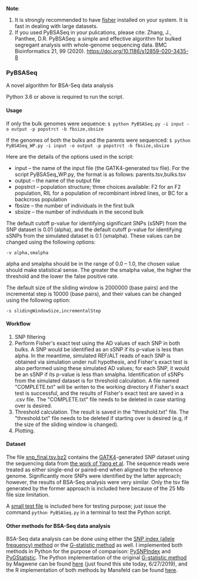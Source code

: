 **Note**: 
1. It is strongly recommended to have [fisher](https://github.com/brentp/fishers_exact_test) installed on your system. It is fast in dealing with large datasets.
2. If you used PyBSASeq in your pulications, please cite: Zhang, J., Panthee, D.R. PyBSASeq: a simple and effective algorithm for bulked segregant analysis with whole-genome sequencing data. BMC Bioinformatics 21, 99 (2020). https://doi.org/10.1186/s12859-020-3435-8

### PyBSASeq
A novel algorithm for BSA-Seq data analysis

Python 3.6 or above is required to run the script. 

#### Usage
If only the bulk genomes were sequence: 
`$ python PyBSASeq.py -i input -o output -p popstrct -b fbsize,sbsize`

If the genomes of both the bulks and the parents were sequenced:
`$ python PyBSASeq_WP.py -i input -o output -p popstrct -b fbsize,sbsize`

Here are the details of the options used in the script:
- input – the name of the input file (the GATK4-generated tsv file). For the script PyBSASeq_WP.py, the format is as follows: parents.tsv,bulks.tsv
- output – the name of the output file
- popstrct – population structure; three choices available: F2 for an F2 population, RIL for a population of recombinant inbred lines, or BC for a backcross population
- fbsize – the number of individuals in the first bulk
- sbsize – the number of individuals in the second bulk

The default cutoff p-value for identifying significant SNPs (sSNP) from the SNP dataset is 0.01 (alpha), and the default cutoff p-value for identifying sSNPs from the simulated dataset is 0.1 (smalpha). These values can be changed using the following options:

`-v alpha,smalpha`

alpha and smalpha should be in the range of 0.0 – 1.0, the chosen value should make statistical sense. The greater the smalpha value, the higher the threshold and the lower the false positive rate.

The default size of the sliding window is 2000000 (base pairs) and the incremental step is 10000 (base pairs), and their values can be changed using the following option:

`-s slidingWindowSize,incrementalStep`

#### Workflow
1. SNP filtering
2. Perform Fisher's exact test using the AD values of each SNP in both bulks. A SNP would be identified as an sSNP if its p-value is less than alpha. In the meantime, simulated REF/ALT reads of each SNP is obtained via simulation under null hypothesis, and Fisher's exact test is also performed using these simulated AD values; for each SNP, it would be an sSNP if its p-value is less than smalpha. Identification of sSNPs from the simulated dataset is for threshold calculation. A file named "COMPLETE.txt" will be writen to the working directory if Fisher's exact test is successful, and the results of Fisher's exact test are saved in a .csv file. The "COMPLETE.txt" file needs to be deleted in case starting over is desired. 
3. Threshold calculation. The result is saved in the "threshold.txt" file. The "threshold.txt" file needs to be deleted if starting over is desired (e.g, if the size of the sliding window is changed).
4. Plotting.

#### Dataset
The file [snp_final.tsv.bz2](https://github.com/dblhlx/PyBSASeq/blob/master/snp_final.tsv.bz2) contains the [GATK4](https://software.broadinstitute.org/gatk/download/)-generated SNP dataset using the sequencing data from [the work of Yang et al](https://www.ncbi.nlm.nih.gov/pubmed/23935868). The sequence reads were treated as either single-end or paired-end when aligned to the reference genome. Significantly more SNPs were identified by the latter approach; however, the results of BSA-Seq analysis were very similar. Only the tsv file generated by the former approach is included here because of the 25 Mb file size limitation. 

A [small test file](https://github.com/dblhlx/PyBSASeq/blob/master/smallTestFile.tsv) is included here for testing purpose; just issue the command `python PyBSASeq.py` in a terminal to test the Python script.

#### Other methods for BSA-Seq data analysis
BSA-Seq data analysis can be done using either the [SNP index (allele frequency) method](https://onlinelibrary.wiley.com/doi/full/10.1111/tpj.12105) or the [G-statistic method](https://journals.plos.org/ploscompbiol/article?id=10.1371/journal.pcbi.1002255) as well. I implemented both methods in Python for the purpose of comparison: [PySNPIndex](https://github.com/dblhlx/PySNPIndex) and [PyGStatistic](https://github.com/dblhlx/PyGStatistic). The Python implementation of the original [G-statistic method](https://journals.plos.org/ploscompbiol/article?id=10.1371/journal.pcbi.1002255) by Magwene can be found [here](https://bitbucket.org/pmagwene/bsaseq/src/master/) (just found this site today, 6/27/2019), and the R implementation of both methods by Mansfeld can be found [here](https://github.com/bmansfeld/QTLseqr).
